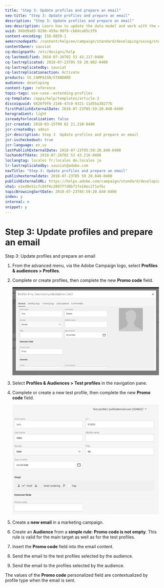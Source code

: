 ```yaml
---
title: "Step 3: Update profiles and prepare an email"
seo-title: "Step 3: Update profiles and prepare an email"
description: "Step 3: Update profiles and prepare an email"
seo-description: Learn how to update the data model and work with the extende field in a message.
uuid: 849d9a65-029b-459a-98f8-cb8dca05c3fb
content-encoding: ISO-8859-1
aemsrcnodepath: /content/help/en/campaign/standard/developing/using/step-3--update-profiles-and-prepare-an-email
contentOwner: sauviat
cq-designpath: /etc/designs/help
cq-lastmodified: 2018-07-26T02 53 43.217-0400
cq-lastreplicated: 2018-07-23T05 59 20.882-0400
cq-lastreplicatedby: sauviat
cq-lastreplicationaction: Activate
products: SG_CAMPAIGN/STANDARD
audience: developing
content-type: reference
topic-tags: use-case--extending-profiles
cq-template: /apps/help/templates/article-3
discoiquuid: 6626f9f6-2146-47c0-9321-11d55a30277b
firstPublishExternalDate: 2018-07-23T05:59:20.848-0400
herogradient: light
isreadyforlocalization: false
jcr-created: 2018-03-15T09 02 21.218-0400
jcr-createdby: admin
jcr-description: Step 3  Update profiles and prepare an email
jcr-ischeckedout: true
jcr-language: en_us
lastPublishExternalDate: 2018-07-23T05:59:20.848-0400
lochandoffdate: 2018-07-26T02 53 43.216-0400
loclangtag: locales fr;locales de;locales ja
lr-lastreplicatedby: sauviat@adobe.com
navTitle: "Step 3: Update profiles and prepare an email"
publishexternaldate: 2018-07-23T05 59 20.848-0400
publishExternalURL: https://helpx.adobe.com/campaign/standard/developing/using/step-3--update-profiles-and-prepare-an-email.html
sha1: e1ed0e51cfc04f6c2897ffd8bf1fe18ec2f1efbc
topicBrowsingSortDate: 2018-07-23T05:59:20.848-0400
index: y
internal: n
snippet: y
---
```


# Step 3: Update profiles and prepare an email

Step 3: Update profiles and prepare an email

1. From the advanced menu, via the Adobe Campaign logo, select **Profiles & audiences > Profiles**.
1. Complete or create profiles, then complete the new **Promo code** field.

   ![](assets/schema_extension_UC3.png)

1. Select **Profiles & Audiences > Test profiles** in the navigation pane.
1. Complete or create a new test profile, then complete the new **Promo code** field.

   ![](assets/schema_extension_UC4.png)

1. Create a **new email** in a marketing campaign.
1. Create an **Audience** from a **simple rule**: **Promo code is not empty**. This rule is valid for the main target as well as for the test profiles.
1. Insert the **Promo code** field into the email content. 
1. Send the email to the test profiles selected by the audience.
1. Send the email to the profiles selected by the audience.

The values of the **Promo code** personalized field are contextualized by profile type when the email is sent.
